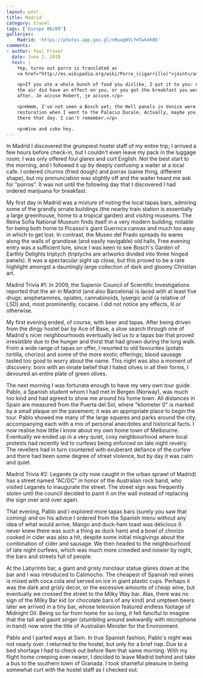```yaml
---
layout: post
title: Madrid
category: travel
tags: ['Europe 08/09']
galleries:
    Madrid: 'https://photos.app.goo.gl/nMuagWVLfmTwk4K86'
comments:
- author: Paul Fraser
  date: June 2, 2010
  text: |
    Yep, turns out porro is translated as
    <a href="http://es.wikipedia.org/wiki/Porro_(cigarrillo)">joint</a>.</p>

    <p>If you ate a whole bunch of food you dislike, I put it to you: either
    the air did have an effect on you, or you got the breakfast you were
    after. Je accuse Robert, je accuse.</p>

    <p>Hmmm, I've not seen a Bosch yet; the Hell panels in Venice were out for
    restoration when I went to the Palacio Ducale. Actually, maybe you were
    there that day. I can't remember.</p>

    <p>Wine and coke hey.
---
```


In Madrid I discovered the grumpiest hostel staff of my entire trip; I arrived
a few hours before check-in, but I couldn't even leave my pack in the luggage
room; I was only offered foul glares and curt English.
Not the best start to the morning, and I followed it up by deeply confusing a
waiter at a local cafe.
I ordered churros (fried dough) and porras (same thing, different shape), but
my pronunciation was slightly off and the waiter heard me ask for "porros".
It was not until the following day that I discovered I had ordered marijuana
for breakfast.

My first day in Madrid was a mixture of noting the local tapas bars, admiring
some of the grandly ornate buildings (the nearby train station is essentially
a large greenhouse, home to a tropical garden) and visiting museums.
The Reina Sofía National Museum finds itself in a very modern building,
notable for being both home to Picasso's giant Guernica canvas and much too
easy in which to get lost.
In contrast, the Museo del Prado spreads its wares along the walls of
grandiose (and easily navigable) old halls, Free evening entry was a
sufficient lure, since I was keen to see Bosch's Garden of Earthly Delights
triptych (triptychs are artworks divided into three hinged panels).
It was a spectacular sight up close, but this proved to be a rare highlight
amongst a dauntingly large collection of dark and gloomy Christian art.

Madrid Trivia #1: In 2009, the Superior Council of Scientific Investigations
reported that the air in Madrid (and also Barcelona) is laced with at least
five drugs: amphetamines, opiates, cannabinoids, lysergic acid (a relative of
LSD) and, most prominently, cocaine.
I did not notice any effects, ill or otherwise.

My first evening ended, of course, with beer and tapas.
After being driven from the dingy hostel bar by Ace of Base, a slow search
through one of Madrid's nicer neighbourhoods eventually led us to a tapas bar
that proved irresistible due to the hunger and thirst that had grown during
the long walk.
From a wide range of tapas on offer, I resorted to old favourites (potato
tortilla, chorizo) and some of the more exotic offerings; blood sausage tasted
too good to worry about the name.
This night was also a moment of discovery: born with an innate belief that I
hated olives in all their forms, I devoured an entire plate of green olives.

The next morning I was fortunate enough to have my very own tour guide.
Pablo, a Spanish student whom I had met in Bergen (Norway), was much too kind
and had agreed to show me around his home town.
All distances in Spain are measured from the Puerta del Sol, where "kilometer
0" is marked by a small plaque on the pavement; it was an appropriate place to
begin the tour.
Pablo showed me many of the large squares and parks around the city,
accompanying each with a mix of personal anecdotes and historical facts.
I now realise how little I know about my own home town of Melbourne.
Eventually we ended up in a very quiet, cosy neighbourhood where local
protests had recently led to curfews being enforced on late night revelry.
The revellers had in turn countered with exuberant defiance of the curfew and
there had been some degree of street violence, but by day it was calm and
quiet.

Madrid Trivia #2: Leganés (a city now caught in the urban sprawl of Madrid)
has a street named "AC/DC" in honor of the Australian rock band, who visited
Leganés to inaugurate the street.
The street sign was frequently stolen until the council decided to paint it
on the wall instead of replacing the sign over and over again.

That evening, Pablo and I explored more tapas bars (surely you saw that
coming) and on his advice I ordered from the Spanish menu without any idea of
what would arrive.
Mango and duck-ham toast was delicious (I never knew there was such a thing
as duck ham) and a bowl of chorizo cooked in cider was also a hit, despite
some initial misgivings about the combination of cider and sausage.
We then headed to the neighbourhood of late night curfews, which was much
more crowded and noisier by night, the bars and streets full of people.

At the Labyrinto bar, a giant and grisly minotaur statue glares down at the
bar and I was introduced to Calimocho.
The cheapest of Spanish red wines is mixed with coca cola and served on ice in
giant plastic cups.
Perhaps it was the dark and grisly decor, or the excessive amounts of cheap
wine, but eventually we crossed the street to the Milky Way bar.
Alas, there was no sign of the Milky Bar kid (or chocolate bars of any kind)
and umpteen beers later we arrived in a tiny bar, whose television featured
endless footage of Midnight Oil.
Being so far from home for so long, it felt fanciful to imagine that the tall
and gaunt singer (stumbling around awkwardly with microphone in hand) now wore
the title of Australian Minister for the Environment.

Pablo and I parted ways at 5am.
In true Spanish fashion, Pablo's night was not nearly over.
I returned to the hostel, but only for a brief nap.
Due to a bed shortage I had to check out before 9am that same morning.
With my flight home creeping ever nearer, I decided to leave Madrid behind and
take a bus to the southern town of Granada.
I took shameful pleasure in being somewhat curt with the hostel staff as I
checked out.
